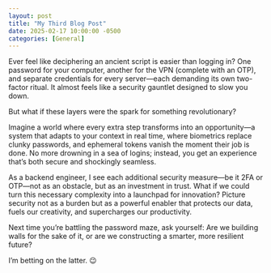 ```yaml
---
layout: post
title: "My Third Blog Post"
date: 2025-02-17 10:00:00 -0500
categories: [General]
---
```


Ever feel like deciphering an ancient script is easier than logging in? One password for your computer, another for the VPN (complete with an OTP), and separate credentials for every server—each demanding its own two-factor ritual. It almost feels like a security gauntlet designed to slow you down.

But what if these layers were the spark for something revolutionary?

Imagine a world where every extra step transforms into an opportunity—a system that adapts to your context in real time, where biometrics replace clunky passwords, and ephemeral tokens vanish the moment their job is done. No more drowning in a sea of logins; instead, you get an experience that’s both secure and shockingly seamless.

As a backend engineer, I see each additional security measure—be it 2FA or OTP—not as an obstacle, but as an investment in trust. What if we could turn this necessary complexity into a launchpad for innovation? Picture security not as a burden but as a powerful enabler that protects our data, fuels our creativity, and supercharges our productivity.

Next time you’re battling the password maze, ask yourself: Are we building walls for the sake of it, or are we constructing a smarter, more resilient future?

I’m betting on the latter. 😉